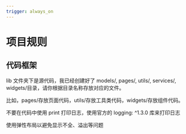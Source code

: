 ```yaml
---
trigger: always_on
---
```


# 项目规则

## 代码框架

lib 文件夹下是源代码，我已经创建好了 models/, pages/, utils/, services/, widgets/目录，请你根据目录名称存放对应的文件。

比如，pages/存放页面代码，utils/存放工具类代码，widgets/存放组件代码。

不要在代码中使用 print 打印日志，使用官方的 logging: ^1.3.0 库来打印日志

使用弹性布局以避免显示不全、溢出等问题
